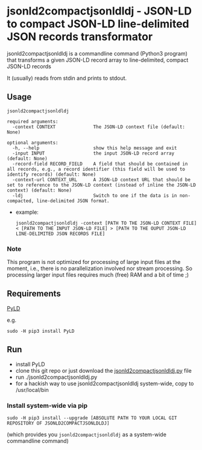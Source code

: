 # jsonld2compactjsonldldj - JSON-LD to compact JSON-LD line-delimited JSON records transformator

jsonld2compactjsonldldj is a commandline command (Python3 program) that transforms a given JSON-LD record array to line-delimited, compact JSON-LD records

It (usually) reads from stdin and prints to stdout.

## Usage

```
jsonld2compactjsonldldj

required arguments:
  -context CONTEXT              The JSON-LD context file (default: None)

optional arguments:
  -h, --help                    show this help message and exit
  -input INPUT                  the input JSON-LD record array (default: None)
  -record-field RECORD_FIELD    A field that should be contained in all records, e.g., a record identifier (this field will be used to identify records) (default: None)
  -context-url CONTEXT_URL      A JSON-LD context URL that should be set to reference to the JSON-LD context (instead of inline the JSON-LD context) (default: None)
  -ldj                          Switch to one if the data is in non-compacted, line-delimited JSON format.
```

* example:
    ```
    jsonld2compactjsonldldj -context [PATH TO THE JSON-LD CONTEXT FILE] < [PATH TO THE INPUT JSON-LD FILE] > [PATH TO THE OUPUT JSON-LD LINE-DELIMITED JSON RECORDS FILE]
    ```

### Note

This program is not optimized for processing of large input files at the moment, i.e., there is no parallelization involved nor stream processing. So processing larger input files requires much (free) RAM and a bit of time ;)

## Requirements

[PyLD](https://github.com/digitalbazaar/pyld)

e.g.
```
sudo -H pip3 install PyLD
```

## Run

* install PyLD
* clone this git repo or just download the [jsonld2compactjsonldldj.py](jsonld2compactjsonldldj/jsonld2compactjsonldldj.py) file
* run ./jsonld2compactjsonldldj.py
* for a hackish way to use jsonld2compactjsonldldj system-wide, copy to /usr/local/bin

### Install system-wide via pip

```
sudo -H pip3 install --upgrade [ABSOLUTE PATH TO YOUR LOCAL GIT REPOSITORY OF JSONLD2COMPACTJSONLDLDJ]
```
(which provides you ```jsonld2compactjsonldldj``` as a system-wide commandline command)
